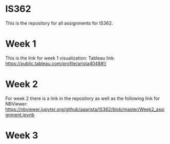 # IS362
This is the repository for all assignments for IS362.

# **Week 1**
This is the link for week 1 visualization:
Tableau link: https://public.tableau.com/profile/arista4048#!/

# **Week 2**
For week 2 there is a link in the repository as well as the following link for NBViewer: 
https://nbviewer.jupyter.org/github/aaarista/IS362/blob/master/Week2_assignment.ipynb

# **Week 3**
